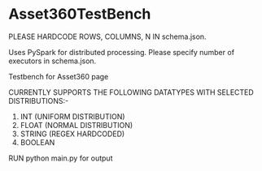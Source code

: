 # Asset360TestBench
PLEASE HARDCODE ROWS, COLUMNS, N IN schema.json.

Uses PySpark for distributed processing.
Please specify number of executors in schema.json.

Testbench for Asset360 page

CURRENTLY SUPPORTS THE FOLLOWING DATATYPES WITH SELECTED DISTRIBUTIONS:-
1) INT (UNIFORM DISTRIBUTION)
2) FLOAT (NORMAL DISTRIBUTION)
3) STRING (REGEX HARDCODED)
4) BOOLEAN



RUN python main.py for output

